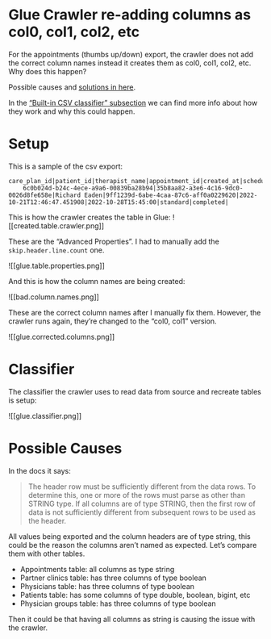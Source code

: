 # Glue Crawler re-adding columns as col0, col1, col2, etc

For the appointments (thumbs up/down) export, the crawler does not add the correct column names instead it creates them as col0, col1, col2, etc. Why does this happen?

Possible causes and [solutions in here](https://stackoverflow.com/questions/61857098/aws-glue-not-detecting-header-in-csv).

In the [“Built-in CSV classifier” subsection](https://docs.aws.amazon.com/glue/latest/dg/add-classifier.html) we can find more info about how they work and why this could happen.

# Setup

This is a sample of the csv export:
```csv
care_plan_id|patient_id|therapist_name|appointment_id|created_at|scheduled_at|visit_type|status|patient_rating
    6c0b024d-b24c-4ece-a9a6-00839ba28b94|35b8aa82-a3e6-4c16-9dc0-0026d8fe658e|Richard Eaden|9ff1239d-6abe-4caa-87c6-aff0a0229620|2022-10-21T12:46:47.451908|2022-10-28T15:45:00|standard|completed|
```

This is how the crawler creates the table in Glue:
![[created.table.crawler.png]]

These are the “Advanced Properties”. I had to manually add the `skip.header.line.count` one.

![[glue.table.properties.png]]

And this is how the column names are being created:

![[bad.column.names.png]]

These are the correct column names after I manually fix them. However, the crawler runs again, they’re changed to the “col0, col1” version.

![[glue.corrected.columns.png]]

# Classifier

The classifier the crawler uses to read data from source and recreate tables is setup:

![[glue.classifier.png]]

# Possible Causes

In the docs it says:

> The header row must be sufficiently different from the data rows. To determine this, one or more of the rows must parse as other than STRING type. If all columns are of type STRING, then the first row of data is not sufficiently different from subsequent rows to be used as the header.

All values being exported and the column headers are of type string, this could be the reason the columns aren’t named as expected. Let’s compare them with other tables.

- Appointments table: all columns as type string
- Partner clinics table: has three columns of type boolean
- Physicians table: has three columns of type boolean
- Patients table: has some columns of type double, boolean, bigint, etc
- Physician groups table: has three columns of type boolean

Then it could be that having all columns as string is causing the issue with the crawler.

